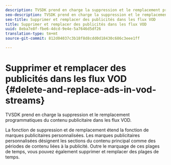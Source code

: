 ```yaml
---
description: TVSDK prend en charge la suppression et le remplacement programmatiques du contenu publicitaire dans les flux VOD.
seo-description: TVSDK prend en charge la suppression et le remplacement programmatiques du contenu publicitaire dans les flux VOD.
seo-title: Supprimer et remplacer des publicités dans les flux VOD
title: Supprimer et remplacer des publicités dans les flux VOD
uuid: 8eba7e8f-fbe6-4dcd-9e4e-5a7646d5df26
translation-type: tm+mt
source-git-commit: 812d04037c3b18f8d8cdd0d18430c686c3eee1ff

---
```



# Supprimer et remplacer des publicités dans les flux VOD {#delete-and-replace-ads-in-vod-streams}

TVSDK prend en charge la suppression et le remplacement programmatiques du contenu publicitaire dans les flux VOD.

La fonction de suppression et de remplacement étend la fonction de marques publicitaires personnalisées. Les marques publicitaires personnalisées désignent les sections du contenu principal comme des périodes de contenu liées à la publicité. Outre le marquage de ces plages de temps, vous pouvez également supprimer et remplacer des plages de temps.
